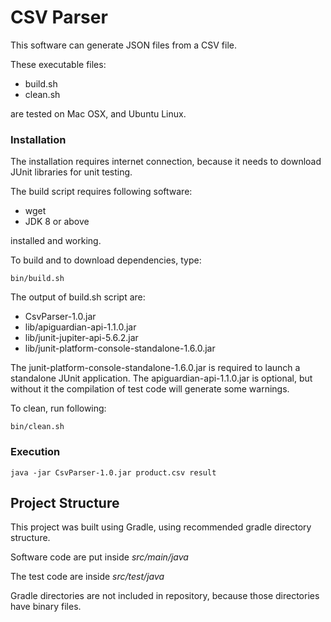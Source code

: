 # CSV Parser

This software can generate JSON files from a CSV file.

These executable files:
* build.sh
* clean.sh 

are tested on Mac OSX, and Ubuntu Linux.

### Installation
The installation requires internet connection, because it needs to download JUnit libraries for unit testing.

The build script requires following software:
* wget
* JDK 8 or above

installed and working.

To build and to download dependencies, type:

```shell script
bin/build.sh
```

The output of build.sh script are:
* CsvParser-1.0.jar
* lib/apiguardian-api-1.1.0.jar
* lib/junit-jupiter-api-5.6.2.jar
* lib/junit-platform-console-standalone-1.6.0.jar

The junit-platform-console-standalone-1.6.0.jar is required to launch a standalone JUnit application.
The apiguardian-api-1.1.0.jar is optional, but without it the compilation of test code will generate some warnings.

To clean, run following:
```shell script
bin/clean.sh
```

### Execution

```shell script
java -jar CsvParser-1.0.jar product.csv result
```

## Project Structure

This project was built using Gradle, using recommended gradle directory structure.

Software code are put inside
*src/main/java*

The test code are inside *src/test/java*

Gradle directories are not included in repository, because those directories have binary files.
